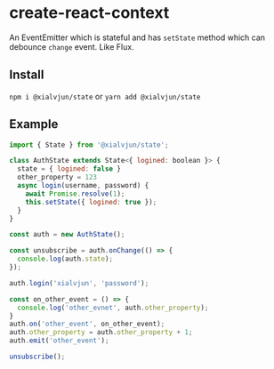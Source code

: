# create-react-context
An EventEmitter which is stateful and has `setState` method which can debounce `change` event. Like Flux.

## Install
`npm i @xialvjun/state` or `yarn add @xialvjun/state`

## Example

```jsx
import { State } from '@xialvjun/state';

class AuthState extends State<{ logined: boolean }> {
  state = { logined: false }
  other_property = 123
  async login(username, password) {
    await Promise.resolve(1);
    this.setState({ logined: true });
  }
}

const auth = new AuthState();

const unsubscribe = auth.onChange(() => {
  console.log(auth.state);
});

auth.login('xialvjun', 'password');

const on_other_event = () => {
  console.log('other_evnet', auth.other_property);
}
auth.on('other_event', on_other_event);
auth.other_property = auth.other_property + 1;
auth.emit('other_event');

unsubscribe();
```
